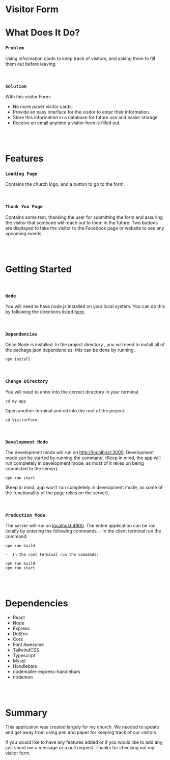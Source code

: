 # Visitor Form

# What Does It Do?

### `Problem`
Using information cards to keep track of visitors, and asking them to fill them out before leaving.

<br/>

### `Solution`
With this visitor Form:

- No more paper visitor cards.
- Provide an easy interface for the visitor to enter their information.
- Store this information in a database for future use and easier storage.
- Receive an email anytime a visitor form is filled out.
 
<br/>
<br/>

# Features

### `Landing Page`
Contains the church logo, and a button to go to the form.

<br/>

### `Thank You Page`
Contains some text, thanking the user for submitting the form and assuring the visitor that someone will reach out to them in the future.  Two buttons are displayed to take the visitor to the Facebook page or website to see any upcoming events.


<br/>
<br/>

# Getting Started
<br/>

### `Node`
You will need to have node.js installed on your local system.  You can do this by following the directions listed [here](https://nodejs.org/en/).

<br/> 

### `Dependencies` 
Once Node is installed.  In the project directory , you will need to install all of the package.json dependencies, this can be done by running. 

    npm install

<br/>

### `Change Directory`
You will need to enter into the correct directory in your terminal.

    cd my-app

Open another terminal and cd into the root of the project.

    cd VisitorForm

<br/>

### `Development Mode` 
The development mode will run on [http://localhost:3000](http://localhost:3000).  Development mode can be started by running the command.  (Keep in mind, the app will run completely in development mode, as most of it relies on being connected to the server).

    npm run start

(Keep in mind, app won't run completely in development mode, as some of the functionality of the page relies on the server).

<br/>

### `Production Mode`
The server will run on [localhost:4900](localhost:4900).  The entire application can be ran locally by entering the following commands.
    - In the client terminal run the command:

    npm run build

    -  In the root terminal run the commands:

    npm run build
    npm run start
<br/>
<br/>

# Dependencies

- React
- Node
- Express
- DotEnv
- Cors
- Font Awesome
- TailwindCSS
- Typescript
- Mysql
- Handlebars
- nodemailer-express-handlebars
- nodemon

<br/>
<br/>

#  Summary
This application was created largely for my church.  We needed to update and get away from using pen and paper for keeping track of our visitors.

If you would like to have any features added or if you would like to add any, just shoot me a message or a pull request.  Thanks for checking out my visitor form.